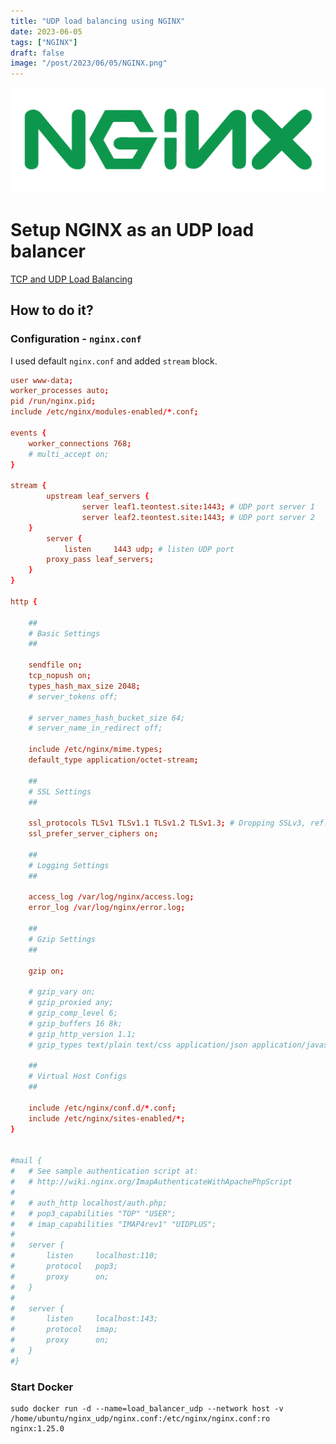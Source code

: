 ```yaml
---
title: "UDP load balancing using NGINX"
date: 2023-06-05
tags: ["NGINX"]
draft: false
image: "/post/2023/06/05/NGINX.png"
---
```


![nginx logo](/post/2023/06/05/NGINX.png)

# Setup NGINX as an UDP load balancer

[TCP and UDP Load Balancing](https://docs.nginx.com/nginx/admin-guide/load-balancer/tcp-udp-load-balancer/)

## How to do it?

### Configuration - `nginx.conf`

I used default `nginx.conf` and added `stream` block.

```conf
user www-data;
worker_processes auto;
pid /run/nginx.pid;
include /etc/nginx/modules-enabled/*.conf;

events {
	worker_connections 768;
	# multi_accept on;
}

stream {
        upstream leaf_servers {
                server leaf1.teontest.site:1443; # UDP port server 1
                server leaf2.teontest.site:1443; # UDP port server 2
	}
        server {
	        listen     1443 udp; # listen UDP port
		proxy_pass leaf_servers;
	}
}

http {

	##
	# Basic Settings
	##

	sendfile on;
	tcp_nopush on;
	types_hash_max_size 2048;
	# server_tokens off;

	# server_names_hash_bucket_size 64;
	# server_name_in_redirect off;

	include /etc/nginx/mime.types;
	default_type application/octet-stream;

	##
	# SSL Settings
	##

	ssl_protocols TLSv1 TLSv1.1 TLSv1.2 TLSv1.3; # Dropping SSLv3, ref: POODLE
	ssl_prefer_server_ciphers on;

	##
	# Logging Settings
	##

	access_log /var/log/nginx/access.log;
	error_log /var/log/nginx/error.log;

	##
	# Gzip Settings
	##

	gzip on;

	# gzip_vary on;
	# gzip_proxied any;
	# gzip_comp_level 6;
	# gzip_buffers 16 8k;
	# gzip_http_version 1.1;
	# gzip_types text/plain text/css application/json application/javascript text/xml application/xml application/xml+rss text/javascript;

	##
	# Virtual Host Configs
	##

	include /etc/nginx/conf.d/*.conf;
	include /etc/nginx/sites-enabled/*;
}


#mail {
#	# See sample authentication script at:
#	# http://wiki.nginx.org/ImapAuthenticateWithApachePhpScript
#
#	# auth_http localhost/auth.php;
#	# pop3_capabilities "TOP" "USER";
#	# imap_capabilities "IMAP4rev1" "UIDPLUS";
#
#	server {
#		listen     localhost:110;
#		protocol   pop3;
#		proxy      on;
#	}
#
#	server {
#		listen     localhost:143;
#		protocol   imap;
#		proxy      on;
#	}
#}
```

### Start Docker

```shell
sudo docker run -d --name=load_balancer_udp --network host -v /home/ubuntu/nginx_udp/nginx.conf:/etc/nginx/nginx.conf:ro nginx:1.25.0
```